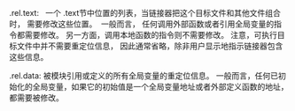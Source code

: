 

.rel.text:   一个 .text节中位置的列表，当链接器把这个目标文件和其他文件组合时，
   需要修改这些位置。  一般而言， 任何调用外部函数或者引用全局变量的指令都需要修改。
   另一方面，调用本地函数的指令则不需要修改。 注意，可执行目标文件中并不需要重定位信息， 因此通常省略，除非用户显示地指示链接器包含这些信息。

.rel.data: 被模块引用或定义的所有全局变量的重定位信息。 
一般而言，任何已初始化的全局变量，如果它的初始值是一个全局变量地址或者外部定义函数的地址，都需要被修改。
